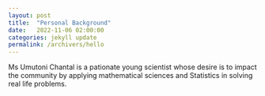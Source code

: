 ```yaml
---
layout: post
title:  "Personal Background"
date:   2022-11-06 02:00:00
categories: jekyll update
permalink: /archivers/hello
---
```


Ms Umutoni Chantal  is a pationate young scientist whose desire is to impact the community by applying mathematical sciences and Statistics in solving real life problems. 
